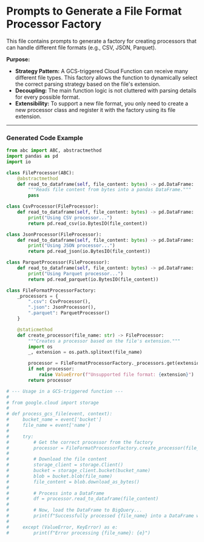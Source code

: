# Prompts to Generate a File Format Processor Factory

This file contains prompts to generate a factory for creating processors that can handle different file formats (e.g., CSV, JSON, Parquet).

**Purpose:**
- **Strategy Pattern:** A GCS-triggered Cloud Function can receive many different file types. This factory allows the function to dynamically select the correct parsing strategy based on the file's extension.
- **Decoupling:** The main function logic is not cluttered with parsing details for every possible format.
- **Extensibility:** To support a new file format, you only need to create a new processor class and register it with the factory using its file extension.

---

### Generated Code Example

```python
from abc import ABC, abstractmethod
import pandas as pd
import io

class FileProcessor(ABC):
    @abstractmethod
    def read_to_dataframe(self, file_content: bytes) -> pd.DataFrame:
        """Reads file content from bytes into a pandas DataFrame."""
        pass

class CsvProcessor(FileProcessor):
    def read_to_dataframe(self, file_content: bytes) -> pd.DataFrame:
        print("Using CSV processor...")
        return pd.read_csv(io.BytesIO(file_content))

class JsonProcessor(FileProcessor):
    def read_to_dataframe(self, file_content: bytes) -> pd.DataFrame:
        print("Using JSON processor...")
        return pd.read_json(io.BytesIO(file_content))

class ParquetProcessor(FileProcessor):
    def read_to_dataframe(self, file_content: bytes) -> pd.DataFrame:
        print("Using Parquet processor...")
        return pd.read_parquet(io.BytesIO(file_content))

class FileFormatProcessorFactory:
    _processors = {
        ".csv": CsvProcessor(),
        ".json": JsonProcessor(),
        ".parquet": ParquetProcessor()
    }

    @staticmethod
    def create_processor(file_name: str) -> FileProcessor:
        """Creates a processor based on the file's extension."""
        import os
        _, extension = os.path.splitext(file_name)

        processor = FileFormatProcessorFactory._processors.get(extension.lower())
        if not processor:
            raise ValueError(f"Unsupported file format: {extension}")
        return processor

# --- Usage in a GCS-triggered function ---
#
# from google.cloud import storage
#
# def process_gcs_file(event, context):
#     bucket_name = event['bucket']
#     file_name = event['name']
#
#     try:
#         # Get the correct processor from the factory
#         processor = FileFormatProcessorFactory.create_processor(file_name)
#
#         # Download the file content
#         storage_client = storage.Client()
#         bucket = storage_client.bucket(bucket_name)
#         blob = bucket.blob(file_name)
#         file_content = blob.download_as_bytes()
#
#         # Process into a DataFrame
#         df = processor.read_to_dataframe(file_content)
#
#         # Now, load the DataFrame to BigQuery...
#         print(f"Successfully processed {file_name} into a DataFrame with {len(df)} rows.")
#
#     except (ValueError, KeyError) as e:
#         print(f"Error processing {file_name}: {e}")

```